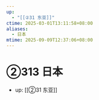 ```yaml
---
up:
  - "[[②31 东亚]]"
ctime: 2025-03-01T13:11:58+08:00
aliases:
  - 日本
mtime: 2025-09-09T12:37:06+08:00
---
```


# ②313 日本

- up: [[②31 东亚]]
